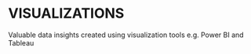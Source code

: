# VISUALIZATIONS
Valuable data insights created using visualization tools e.g. Power BI and Tableau
